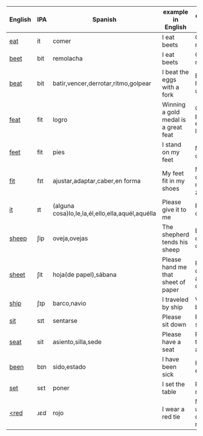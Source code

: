 |English|IPA|Spanish|example in English|ejemplo en español|
|-------|---|-------|------------------|------------------|
|<a href="https://en.wiktionary.org/wiki/eat#Pronunciation">eat</a>|it|comer|I eat beets|Como remolachas|
|<a href="https://en.wiktionary.org/wiki/beet#Pronunciation">beet</a>|bit|remolacha|I eat beets|Como remolachas|
|<a href="https://en.wiktionary.org/wiki/beat#Pronunciation">beat</a>|bit|batir,vencer,derrotar,ritmo,golpear|I beat the eggs with a fork|Bato los huevos con un tenedor|
|<a href="https://en.wiktionary.org/wiki/feat#Pronunciation">feat</a>|fit|logro|Winning a gold medal is a great feat|Ganano el premio oro es un gran logro|
|<a href="https://en.wiktionary.org/wiki/feet#Pronunciation">feet</a>|fit|pies|I stand on my feet|Me pongo de pie|
|<a href="https://en.wiktionary.org/wiki/fit#Pronunciation">fit</a>|fɪt|ajustar,adaptar,caber,en forma|My feet fit in my shoes|Mis pies caben en mis zapatos|
|<a href="https://en.wiktionary.org/wiki/it#Pronunciation">it</a>|ɪt|(alguna cosa)lo,le,la,él,ello,ella,aquél,aquélla|Please give it to me|Por favor, damelo|
|<a href="https://en.wiktionary.org/wiki/sheep#Pronunciation">sheep</a>|ʃip|oveja,ovejas|The shepherd tends his sheep|El pastor cuida a sus ovejas|
|<a href="https://en.wiktionary.org/wiki/sheet#Pronunciation">sheet</a>|ʃit|hoja(de papel),sábana|Please hand me that sheet of paper|Por favor, dame aquel hoja de papel|
|<a href="https://en.wiktionary.org/wiki/ship#Pronunciation">ship</a>|ʃɪp|barco,navio|I traveled by ship|Viajé en barco|
|<a href="https://en.wiktionary.org/wiki/sit#Pronunciation">sit</a>|sɪt|sentarse|Please sit down|Por favor, sientase|
|<a href="https://en.wiktionary.org/wiki/seat#Pronunciation">seat</a>|sit|asiento,silla,sede|Please have a seat|Por favor, tome asiento|
|<a href="https://en.wiktionary.org/wiki/been#Pronunciation">been</a>|bɪn|sido,estado|I have been sick|He estado enfermo|
|<a href="https://en.wiktionary.org/wiki/set#Pronunciation">set</a>|sɛt|poner|I set the table|Puse la mesa|
|<a href="https://en.wiktionary.org/wiki/red#Pronunciation"><red</a>|ɹɛd|rojo|I wear a red tie|Me llevo una corbata roja|
